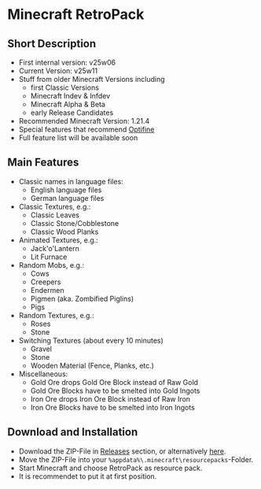 # Minecraft RetroPack

## Short Description

- First internal version: v25w06
- Current Version: v25w11
- Stuff from older Minecraft Versions including
  - first Classic Versions
  - Minecraft Indev & Infdev
  - Minecraft Alpha & Beta
  - early Release Candidates
- Recommended Minecraft Version: 1.21.4
- Special features that recommend [Optifine](https://www.optifine.net)
- Full feature list will be available soon

## Main Features

- Classic names in language files:
  - English language files
  - German language files
- Classic Textures, e.g.:
  - Classic Leaves
  - Classic Stone/Cobblestone
  - Classic Wood Planks
- Animated Textures, e.g.:
  - Jack'o'Lantern
  - Lit Furnace
- Random Mobs, e.g.:
  - Cows
  - Creepers
  - Endermen
  - Pigmen (aka. Zombified Piglins)
  - Pigs
- Random Textures, e.g.:
  - Roses
  - Stone
- Switching Textures (about every 10 minutes)
  - Gravel
  - Stone
  - Wooden Material (Fence, Planks, etc.)
- Miscellaneous:
  - Gold Ore drops Gold Ore Block instead of Raw Gold
  - Gold Ore Blocks have to be smelted into Gold Ingots
  - Iron Ore drops Iron Ore Block instead of Raw Iron
  - Iron Ore Blocks have to be smelted into Iron Ingots

## Download and Installation

- Download the ZIP-File in [Releases](https://github.com/DerRobert-28/RetroPack/releases) section,
  or alternatively [here](https://github.com/DerRobert-28/RetroPack/blob/master/RetroPack.zip). 
- Move the ZIP-File into your `%appdata%\.minecraft\resourcepacks`-Folder.
- Start Minecraft and choose RetroPack as resource pack.
- It is recommendet to put it at first position.
